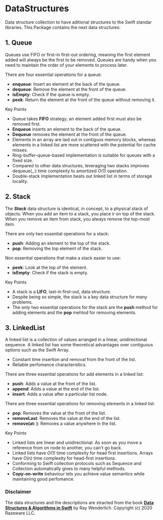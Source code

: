 # DataStructures

Data structure collection to have aditional structures to the Swift standar libraries. This Package contains the next data structures:

## 1. Queue

Queues use FIFO or first-in first-out ordering, meaning the first element added will always be the first to be removed. Queuies are handy when you need to maintain the order of your elements to process later.

There are four essential operations for a queue:

- __enqueue__: Insert an element at the back of the queue.
- __dequeue__: Remove the element at the front of the queue.
- __isEmpty__: Check if the queue is empty.
- __peek__: Return the element at the front of the queue without removing it.

Key Points

- Queue takes __FIFO__ strategy; an element added first must also be removed first.
- __Enqueue__ inserts an element to the back of the queue.
- __Dequeue__ removes the element at the front of the queue.
- Elements in an array are laid out in contiguos memory blocks, whereas elements in a linked list are more scattered with the potential for cache misses.
- Ring-buffer-queue-based implementation is suitable for queues with a fixed size.
- Compared to other data structures, leveraging two stacks improves dequeue(_:) time complexity to amortized _O(1)_ operation.
- Double-stack implementation beats out linked list in terms of storage locality.


## 2. Stack

The ___Stack___ data structure is identical, in concept, to a physical stack of objects. When you add an item to a stack, you place ir on top of the stack. When you remove an item from stack, you always remove the top-most item.

There are only two essential operations for a stack:

- __push__: Adding an element to the top of the stack.
- __pop__: Removing the top element of the stack.

Non essential operations that make a stack easier to use:
- __peek__: Look at the top of the element.
- __isEmpty__: Check if the stack is empty.

Key Points

- A stack is a __LIFO__, last-in first-out, data structure.
- Despite being so simple, the stack is a key data structure for many problems.
- The only two essential operations for the stack are the __push__ method for adding elements and the __pop__ mehtod for removing elements.

## 3. LinkedList

A linked list is a collection of values arranged in a linear, unidirectional sequence. A linked list has some theoretical advantages over contiguous options such as the Swift Array.

* Constant time insertion and removal from the front of the list.
* Reliable perfomance characteristics.

There are three essential operations for add elements in a linked list:

- __push__: Adds a value at the front of the list.
- __append__: Adds a value at the end of the list.
- __insert__: Adds a value after a particular list node.

There are three essential operations for removing elements in a linked list:

- __pop__: Removes the value at the front of the list.
- __removeLast__: Removes the value at the end of the list.
- __remove(at: )__: Removes a value anywhere in the list.

Key Points

- Linked lists are linear and unidirectional. As soon as you move a reference from on node to another, you can't go back.
- Linked lists have _O(1)_ time complexity for head first insertions. Arrays have _O(n)_ time complexity for head-first insertions.
- Conforming to Swift collection protocols such as Sequence and Collection automatically gives to many helpful methods.
- __Copy-on-write__ behaviour lets you achieve value semantics while maintaining good perfomance.

### Disclaimer

The data structures and the descriptions are stracted from the book [__Data Structures & Algorithms in Swift__](https://www.raywenderlich.com/books/data-structures-algorithms-in-swift) by Ray Wenderlich. Copyright (c) 2020 Razeware LLC.
